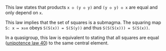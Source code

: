 This law states that products `x ◇ (y ◇ y)` and `(y ◇ y) ◇ x` are equal and only depend on `x`.

This law implies that the set of squares is a submagma.  The squaring map `S: x ↦ x◇x` obeys `S(S(x)) = S(S(y))` and thus `S(S(S(x))) = S(S(x))`.

In a quasigroup, this law is equivalent to stating that all squares are equal ([unipotence law 40](https://teorth.github.io/equational_theories/implications/?40)) to the same central element.
